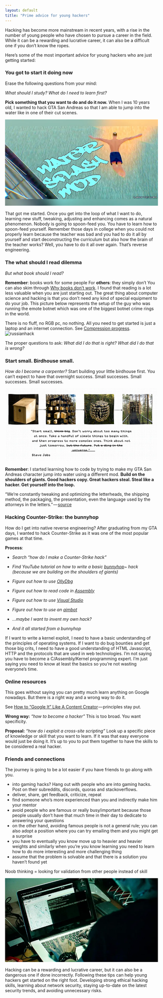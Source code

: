 ```yaml
---
layout: default
title: "Prime advice for young hackers"
---
```

Hacking has become more mainstream in recent years, with a rise in the number of young people who have chosen to pursue a career in the field. While it can be a rewarding and lucrative career, it can also be a difficult one if you don’t know the ropes. 

Here’s some of the most important advice for young hackers who are just getting started:

### You got to start it doing now
Erase the following questions from your mind:

*What should I study?*
*What do I need to learn first?*

**Pick something that you want to do and do it now.**
When I was 10 years old, I wanted to hack GTA San Andreas so that I am able to jump into the water like in one of their cut scenes.

![jumping into water hack in GTA Sand Andreas](image/../../../images/1*wU5BSgmSn4zLVre-GdHHig.png)

That got me started. Once you get into the loop of what I want to do, learning new stuff, tweaking, adjusting and enhancing comes as a natural phenomenon.
Nobody is going to spoon-feed you.
You have to learn how to spoon-feed yourself.
Remember those days in college when you could not properly learn because the teacher was bad and you had to do it all by yourself and start deconstructing the curriculum but also how the brain of the teacher works?
Well, you have to do it all over again. That’s reverse engineering.

### The what should I read dilemma

*But what book should I read?*

**Remember**: books work for some people
For **others**: they simply don’t
You can also skim through [Why books don’t work](https://andymatuschak.org/books/).
I found that reading is a lot less valuable when you are just starting out.
The great thing about computer science and hacking is that you don’t need any kind of special equipment to do your job.
This picture below represents the setup of the guy who was running the emote botnet which was one of the biggest botnet crime rings in the world.

There is no fluff, no RGB pc, no nothing. All you need to get started is just a laptop and an internet connection.
See [Compression progress](https://www.researchgate.net/publication/23683623_Driven_by_Compression_Progress_A_Simple_Principle_Explains_Essential_Aspects_of_Subjective_Beauty_Novelty_Surprise_Interestingness_Attention_Curiosity_Creativity_Art_Science_Music_Jokes).
![russianhack](image/../../../images/russianhack.png)


The proper questions to ask:
*What did I do that is right?*
*What did I do that is wrong?*

### Start small. Birdhouse small.
*How do I become a carpenter?*
Start building your little birdhouse first.
You can’t expect to have that overnight success.
Small successes.
Small successes.
Small successes.

![Alt text](../images/birdhouse.png)

**Remember**: I started learning how to code by trying to make my GTA San Andreas character jump into water using a different mod.
**Build on the shoulders of giants. Good hackers copy. Great hackers steal. Steal like a hacker. Get yourself into the loop.**

>
“We’re constantly tweaking and optimizing the letterheads, the shipping method, the packaging, the presentation, even the language used by the attorneys in the letters.” — [source](https://entrepreneurshandbook.co/this-is-what-it-takes-to-go-from-0-to-1-million-in-less-than-one-year-7ac31bc39eef?gi=a04bae9c8f9a)

### Hacking Counter-Strike: the bunnyhop
How do I get into native reverse engineering?
After graduating from my GTA days, I wanted to hack Counter-Strike as it was one of the most popular games at that time.

**Process**:

- *Search “how do I make a Counter-Strike hack”*

- *Find YouTube tutorial on how to write a basic [bunnyhop](https://www.urbandictionary.com/define.php?term=Bunnyhop)~ hack (because we are building on the shoulders of giants)*

- *Figure out how to use [OllyDbg](https://en.wikipedia.org/wiki/OllyDbg)*

- *Figure out how to read code in [Assembly](https://en.wikipedia.org/wiki/Assembly_language)*

- *Figure out how to use [Visual Studio](https://en.wikipedia.org/wiki/Visual_Studio)*

- *Figure out how to use an [aimbot](https://www.urbandictionary.com/define.php?term=aimbot)*

- *…maybe I want to invent my own hack?*

- *And it all started from a bunnyhop*

If I want to write a kernel exploit, I need to have a basic understanding of the principles of operating systems.
If I want to do bug bounties and get those big crits, I need to have a good understanding of HTML Javascript, HTTP and the protocols that are used in web technologies.
I’m not saying you have to become a C/Assembly/Kernel programming expert.
I’m just saying you need to know at least the basics so you’re not wasting everyone’s time.
### Online resources
This goes without saying you can pretty much learn anything on Google nowadays.
But there is a right way and a wrong way to do it.

See [How to “Google It” Like A Content Creator](https://youtu.be/GI7GyMeQPLI) — principles stay put.

**Wrong way:**
*“how to become a hacker”*
This is too broad. You want specificity.

**Proposal:**
*“how do i exploit a cross-site scripting”* Look up a specific piece of knowledge or skill that you want to learn. If it was that easy everyone would just be doing it. It’s up to you to put them together to have the skills to be considered a real hacker.

### Friends and connections
The journey is going to be a lot easier if you have friends to go along with you.
- into gaming hacks? Hang out with people who are into gaming hacks. Post on their subreddits, discords, quoras and stackoverflows.
- deliver, share, get feedback, criticize, repeat
- find someone who’s more experienced than you and indirectly make him your mentor
- avoid people who are famous or really busy/important because those people usually don’t have that much time in their day to dedicate to answering your questions
- on the other hand, avoiding famous people is not a general rule; you can also adopt a position where you can try emailing them and you might get a surprise
- you have to eventually you know move up to heavier and heavier weights and similarly when you’re you know learning you need to learn how to do more interesting and more challenging thing
- assume that the problem is solvable and that there is a solution you haven’t found yet

Noob thinking = looking for validation from other people instead of skill

![Alt text](../images/elisabeth.jpeg)

Hacking can be a rewarding and lucrative career, but it can also be a dangerous one if done incorrectly. Following these tips can help young hackers get started on the right foot. Developing strong ethical hacking skills, learning about network security, staying up-to-date on the latest security trends, and avoiding unnecessary risks.
